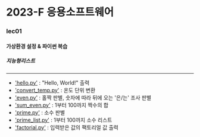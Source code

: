 # 2023-F 응용소프트웨어

### lec01
#### 가상환경 설정 & 파이썬 복습
##### 지능형리스트
____
* ['hello.py'](./lec01/hello.py) : "Hello, World!" 출력
* ['convert_temp.py'](./lec01/convert_temp.py) : 온도 단위 변환
* ['even.py'](./lec01/even.py) : 홀짝 판별, 숫자에 따라 뒤에 오는 '은/는' 조사 판별
* ['sum_even.py'](./lec01/sum_even.py) : 1부터 100까지 짝수의 합
* ['prime.py'](./lec01/prime.py) : 소수 판별
* ['prime_list.py'](./lec01/prime_list.py) : 1부터 100까지 소수 리스트
* ['factorial.py'](./lec01/factorial.py) : 입력받은 값의 팩토리얼 값 출력
